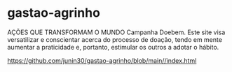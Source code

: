 # gastao-agrinho
AÇÕES QUE TRANSFORMAM O MUNDO 
Campanha Doebem.
Este site visa versatilizar e conscientar acerca do processo de doação, tendo em mente aumentar a praticidade e, portanto, estimular os outros a adotar o hábito.

https://github.com/junin30/gastao-agrinho/blob/main//index.html
